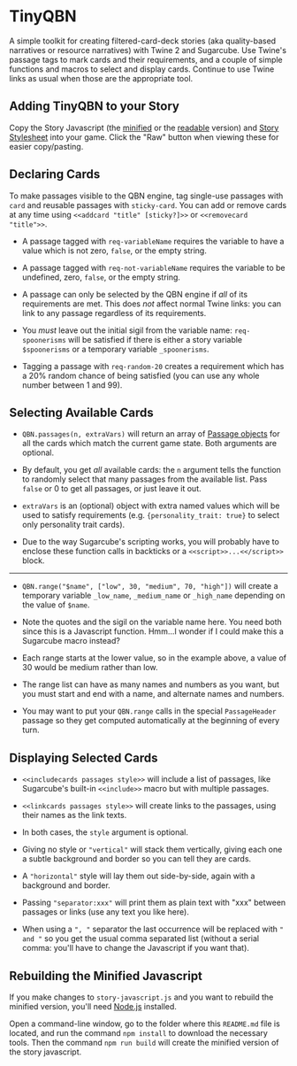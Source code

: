 TinyQBN
=======

A simple toolkit for creating filtered-card-deck stories (aka
quality-based narratives or resource narratives) with Twine 2 and
Sugarcube. Use Twine's passage tags to mark cards and their
requirements, and a couple of simple functions and macros to
select and display cards. Continue to use Twine links as usual
when those are the appropriate tool.


Adding TinyQBN to your Story
----------------------------

Copy the Story Javascript (the [minified](story-javascript.min.js)
or the [readable](story-javascript.js) version) and [Story
Stylesheet](story-stylesheet.css) into your game. Click the "Raw"
button when viewing these for easier copy/pasting.


Declaring Cards
---------------

To make passages visible to the QBN engine, tag single-use
passages with `card` and reusable passages with `sticky-card`. You
can add or remove cards at any time using `<<addcard "title"
[sticky?]>>` or `<<removecard "title">>`.

* A passage tagged with `req-variableName` requires the variable
  to have a value which is not zero, `false`, or the empty string.

* A passage tagged with `req-not-variableName` requires the
  variable to be undefined, zero, `false`, or the empty string.

* A passage can only be selected by the QBN engine if *all* of its
  requirements are met. This does *not* affect normal Twine links:
  you can link to any passage regardless of its requirements.

* You *must* leave out the initial sigil from the variable name:
  `req-spoonerisms` will be satisfied if there is either a story
  variable `$spoonerisms` or a temporary variable `_spoonerisms`.

* Tagging a passage with `req-random-20` creates a requirement
  which has a 20% random chance of being satisfied (you can use
  any whole number between 1 and 99).


Selecting Available Cards
-------------------------

* `QBN.passages(n, extraVars)` will return an array of [Passage
  objects](http://www.motoslave.net/sugarcube/2/docs/#passage-api)
  for all the cards which match the current game state. Both
  arguments are optional.

* By default, you get *all* available cards: the `n` argument
  tells the function to randomly select that many passages from
  the available list. Pass `false` or 0 to get all passages, or
  just leave it out.

* `extraVars` is an (optional) object with extra named values
  which will be used to satisfy requirements (e.g.
  `{personality_trait: true}` to select only personality trait
  cards).

* Due to the way Sugarcube's scripting works, you will probably
  have to enclose these function calls in backticks or a
  `<<script>>...<</script>>` block.

-----

* `QBN.range("$name", ["low", 30, "medium", 70, "high"])` will
  create a temporary variable `_low_name`, `_medium_name` or
  `_high_name` depending on the value of `$name`.

* Note the quotes and the sigil on the variable name here. You
  need both since this is a Javascript function. Hmm...I wonder if
  I could make this a Sugarcube macro instead?

* Each range starts at the lower value, so in the example above, a
  value of 30 would be medium rather than low.

* The range list can have as many names and numbers as you want,
  but you must start and end with a name, and alternate names and
  numbers.

* You may want to put your `QBN.range` calls in the special
  `PassageHeader` passage so they get computed automatically at
  the beginning of every turn.


Displaying Selected Cards
-------------------------

* `<<includecards passages style>>` will include a list of
  passages, like Sugarcube's built-in `<<include>>` macro but with
  multiple passages.

* `<<linkcards passages style>>` will create links to the
  passages, using their names as the link texts.

* In both cases, the `style` argument is optional.

* Giving no style or `"vertical"` will stack them vertically,
  giving each one a subtle background and border so you can tell
  they are cards.

* A `"horizontal"` style will lay them out side-by-side, again
  with a background and border.

* Passing `"separator:xxx"` will print them as plain text with
  "xxx" between passages or links (use any text you like here).

* When using a `", "` separator the last occurrence will be
  replaced with `" and "` so you get the usual comma separated
  list (without a serial comma: you'll have to change the
  Javascript if you want that).


Rebuilding the Minified Javascript
----------------------------------

If you make changes to `story-javascript.js` and you want to
rebuild the minified version, you'll need
[Node.js](https://nodejs.org/) installed.

Open a command-line window, go to the folder where this
`README.md` file is located, and run the command `npm install` to
download the necessary tools.  Then the command `npm run build`
will create the minified version of the story javascript.
